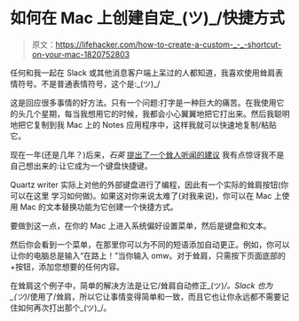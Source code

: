 # 如何在 Mac 上创建自定\_(ツ)_/快捷方式

> 原文：<https://lifehacker.com/how-to-create-a-custom-_-_-shortcut-on-your-mac-1820752803>

任何和我一起在 Slack 或其他消息客户端上呆过的人都知道，我喜欢使用耸肩表情符号。不是普通表情符号，这个是:\_(ツ)_/



这是回应很多事情的好方法。只有一个问题:打字是一种巨大的痛苦。在我使用它的头几个星期，每当我想用它的时候，我都会小心翼翼地把它打出来。然后我聪明地把它复制到我 Mac 上的 Notes 应用程序中，这样我就可以快速地复制/粘贴它。

现在一年(还是几年？)后来，*石英* [提出了一个耸人听闻的建议](https://qz.com/1131602/adding-a-custom-shruggie-button-to-your-keyboard-is-the-only-worthwhile-lifehack/) 我有点惊讶我不是自己想出来的:让它成为一个键盘快捷键。

Quartz writer 实际上对他的外部键盘进行了编程，因此有一个实际的耸肩按钮(你可以在这里 学习如何做)。如果这对你来说太难了(对我来说)，你可以在 Mac 上使用 Mac 的文本替换功能为它创建一个快捷方式。

要做到这一点，在你的 Mac 上进入系统偏好设置菜单，然后是键盘和文本。

然后你会看到一个菜单，在那里你可以为不同的短语添加自动更正。例如，你可以让你的电脑总是输入“在路上！”当你输入 omw。对于耸肩，只需按下页面底部的+按钮，添加您想要的任何内容。

在耸肩这个例子中，简单的解决方法是让它/耸肩自动修正\_(ツ)_/。Slack 也为\_(ツ)_/使用了/耸肩，所以它让事情变得简单和一致，而且它也让你永远都不需要记住如何再次打出那个\_(ツ)_/。